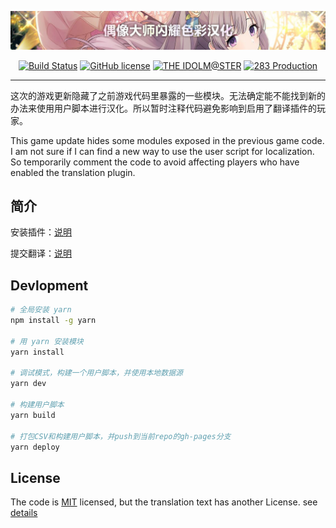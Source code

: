 <a href="https://www.shiny.fun/ShinyColors.user.js"><img src="data/image/banner.jpg" alt="检查更新"></a>
<p align="center">
<a href="https://github.com/biuuu/ShinyColors/actions?query=workflow%3ABuild"><img alt="Build Status" src="https://github.com/biuuu/ShinyColors/workflows/Build/badge.svg?branch=master"></a>
<a href="https://github.com/biuuu/ShinyColors/blob/master/LICENSE"><img alt="GitHub license" src="https://img.shields.io/github/license/biuuu/ShinyColors.svg"></a>
<a href="https://idolmaster.jp/"><img alt="THE IDOLM@STER" src="https://img.shields.io/badge/IDOL-M%40STER-ff779c.svg"></a>
<a href="https://shinycolors.enza.fun/"><img alt="283 Production" src="https://img.shields.io/badge/283-Production-9a77ff.svg"></a>
</p>

---

这次的游戏更新隐藏了之前游戏代码里暴露的一些模块。无法确定能不能找到新的办法来使用用户脚本进行汉化。所以暂时注释代码避免影响到启用了翻译插件的玩家。

This game update hides some modules exposed in the previous game code. I am not sure if I can find a new way to use the user script for localization. So temporarily comment the code to avoid affecting players who have enabled the translation plugin.

## 简介
安装插件：[说明](https://github.com/biuuu/ShinyColors/blob/master/src/README.md)

提交翻译：[说明](https://github.com/ShinyGroup/SCTranslationData)

## Devlopment
```bash
# 全局安装 yarn
npm install -g yarn

# 用 yarn 安装模块
yarn install

# 调试模式，构建一个用户脚本，并使用本地数据源
yarn dev

# 构建用户脚本
yarn build

# 打包CSV和构建用户脚本，并push到当前repo的gh-pages分支
yarn deploy
```

## License
The code is [MIT](https://github.com/biuuu/ShinyColors/blob/master/LICENSE) licensed,
but the translation text has another License. see [details](https://github.com/biuuu/ShinyColors/tree/master/data)
